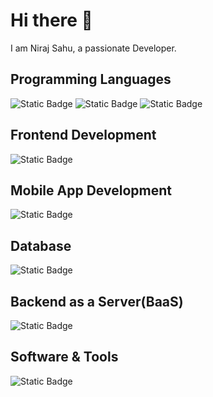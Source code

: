 # Hi there 👋
  I am Niraj Sahu, a passionate Developer.

## Programming Languages
![Static Badge](https://img.shields.io/badge/Java-orange)
![Static Badge](https://img.shields.io/badge/C++-blue)
![Static Badge](https://img.shields.io/badge/Python-darkblue)

## Frontend Development

![Static Badge](https://img.shields.io/badge/HTML-blue)

## Mobile App Development

![Static Badge](https://img.shields.io/badge/Flutter-lightblue)

## Database 

![Static Badge](https://img.shields.io/badge/MySql-orange)

## Backend as a Server(BaaS)

![Static Badge](https://img.shields.io/badge/Firebase-yellow)

## Software & Tools

![Static Badge](https://img.shields.io/badge/Visual_Studio_Code-orange)

<!--
**lyricMirror/LyricMirror** is a ✨ _special_ ✨ repository because its `README.md` (this file) appears on your GitHub profile.

Here are some ideas to get you started:

- 🔭 I’m currently working on ...
- 🌱 I’m currently learning ...
- 👯 I’m looking to collaborate on ...
- 🤔 I’m looking for help with ...
- 💬 Ask me about ...
- 📫 How to reach me: ...
- 😄 Pronouns: ...
- ⚡ Fun fact: ...
-->
